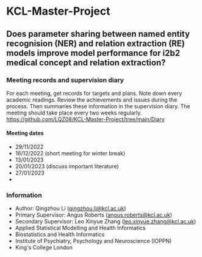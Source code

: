 # **KCL-Master-Project**

## Does parameter sharing between named entity recognision (NER) and relation extraction (RE) models improve model performance for i2b2 medical concept and relation extraction?

### Meeting records and supervision diary
For each meeting, get records for targets and plans. Note down every academic readings. Review the achievements and issues during the process. Then summaries these information in the supervision diary.
The meeting should take place every two weeks regularly.
https://github.com/LQZ08/KCL-Master-Project/tree/main/Diary
#### Meeting dates
- 29/11/2022
- 16/12/2022 (short meeting for winter break)
- 13/01/2023
- 20/01/2023 (discuss important literature)
- 27/01/2023 
- 


### Information
* Author: Qingzhou Li (qingzhou.li@kcl.ac.uk)
* Primary Supervisor: Angus Roberts (angus.roberts@kcl.ac.uk)
* Secondary Supervisor: Leo Xinyue Zhang (leo.xinyue.zhang@kcl.ac.uk)
* Applied Statistical Modelling and Health Informatics
* Biostatistics and Health Informatics
* Institute of Psychiatry, Psychology and Neuroscience (IOPPN)
* King's College London
 

